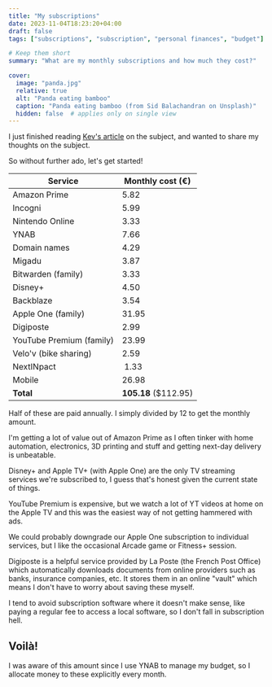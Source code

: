 ```yaml
---
title: "My subscriptions"
date: 2023-11-04T18:23:20+04:00
draft: false
tags: ["subscriptions", "subscription", "personal finances", "budget"]

# Keep them short
summary: "What are my monthly subscriptions and how much they cost?"

cover:
  image: "panda.jpg"
  relative: true
  alt: "Panda eating bamboo"
  caption: "Panda eating bamboo (from Sid Balachandran on Unsplash)"
  hidden: false  # applies only on single view
---
```


I just finished reading [Kev's article](https://kevquirk.com/on-subscriptions) on the subject, and wanted to share my thoughts on the subject.

So without further ado, let's get started!

| Service | Monthly cost (€) |
| --- | --- |
| Amazon Prime | 5.82 |
| Incogni | 5.99 |
| Nintendo Online | 3.33 |
| YNAB | 7.66 |
| Domain names | 4.29 |
| Migadu | 3.87 |
| Bitwarden (family) | 3.33 |
| Disney+ | 4.50 |
| Backblaze | 3.54 |
| Apple One (family) | 31.95 |
| Digiposte | 2.99 |
| YouTube Premium (family) | 23.99 |
| Velo'v (bike sharing) | 2.59 |
| NextINpact | 1.33 |
| Mobile | 26.98 |
| **Total** | **105.18** ($112.95) |

Half of these are paid annually. I simply divided by 12 to get the monthly amount.

I'm getting a lot of value out of Amazon Prime as I often tinker with home automation, electronics, 3D printing and stuff and getting next-day delivery is unbeatable.

Disney+ and Apple TV+ (with Apple One) are the only TV streaming services we're subscribed to, I guess that's honest given the current state of things.

YouTube Premium is expensive, but we watch a lot of YT videos at home on the Apple TV and this was the easiest way of not getting hammered with ads.

We could probably downgrade our Apple One subscription to individual services, but I like the occasional Arcade game or Fitness+ session.

Digiposte is a helpful service provided by La Poste (the French Post Office) which automatically downloads documents from online providers such as banks, insurance companies, etc. It stores them in an online "vault" which means I don't have to worry about saving these myself.

I tend to avoid subscription software where it doesn't make sense, like paying a regular fee to access a local software, so I don't fall in subscription hell.

## Voilà!

I was aware of this amount since I use YNAB to manage my budget, so I allocate money to these explicitly every month.

